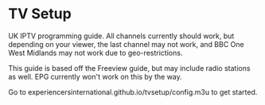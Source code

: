 # TV Setup

UK IPTV programming guide. All channels currently should work, but depending on your viewer, the last channel may not work, and BBC One West Midlands may not work due to geo-restrictions.

This guide is based off the Freeview guide, but may include radio stations as well. EPG currently won't work on this by the way.

Go to experiencersinternational.github.io/tvsetup/config.m3u to get started.
